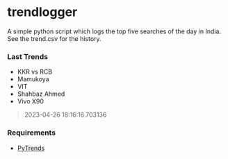 # trendlogger
A simple python script which logs the top five searches of the day in India.<br>See the trend.csv for the history.<br>

<!-- Last Trends -->
### Last Trends
* KKR vs RCB
* Mamukoya
* VIT
* Shahbaz Ahmed
* Vivo X90
> 2023-04-26 18:16:16.703136

<!-- Requirements -->
### Requirements
* [PyTrends](https://github.com/dreyco676/pytrends)
